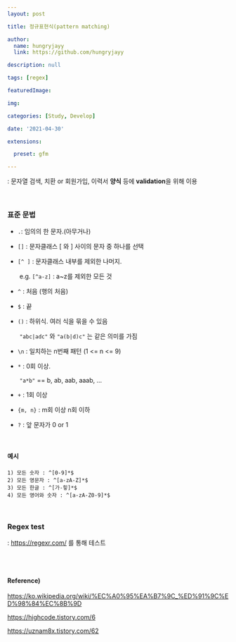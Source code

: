 ```yaml
---
layout: post

title: 정규표현식(pattern matching)

author: 
  name: hungryjayy
  link: https://github.com/hungryjayy

description: null

tags: [regex]

featuredImage: 

img: 

categories: [Study, Develop]

date: '2021-04-30'

extensions:

  preset: gfm

---
```


: 문자열 검색, 치환 or 회원가입, 이력서 **양식** 등에 **validation**을 위해 이용

<br>

### 표준 문법

* `.`: 임의의 한 문자.(아무거나)

* `[]` : 문자클래스 [ 와 ] 사이의 문자 중 하나를 선택

* `[^ ]` : 문자클래스 내부를 제외한 나머지. 

  ​	e.g. `[^a-z]` : a~z를 제외한 모든 것

* `^` : 처음 (행의 처음)

* `$` : 끝

* `()` : 하위식. 여러 식을 묶을 수 있음

  ​	`"abc|adc"` 와 `"a(b|d)c"` 는 같은 의미를 가짐

* `\n` : 일치하는 n번째 패턴 (1 <= n <= 9)

* `*` : 0회 이상.

  ​	`"a*b"` == b, ab, aab, aaab, ...

* `+` : 1회 이상

* `{m, n}` : m회 이상 n회 이하

* `?` : 앞 문자가 0 or 1

<Br>

#### 예시

``` 
1) 모든 숫자 : ^[0-9]*$
2) 모든 영문자 : ^[a-zA-Z]*$
3) 모든 한글 : ^[가-힣]*$
4) 모든 영어와 숫자 : ^[a-zA-Z0-9]*$
```

<br>

### Regex test

: https://regexr.com/ 를 통해 테스트

<br>

<br>

#### Reference)

https://ko.wikipedia.org/wiki/%EC%A0%95%EA%B7%9C_%ED%91%9C%ED%98%84%EC%8B%9D

https://highcode.tistory.com/6

https://uznam8x.tistory.com/62